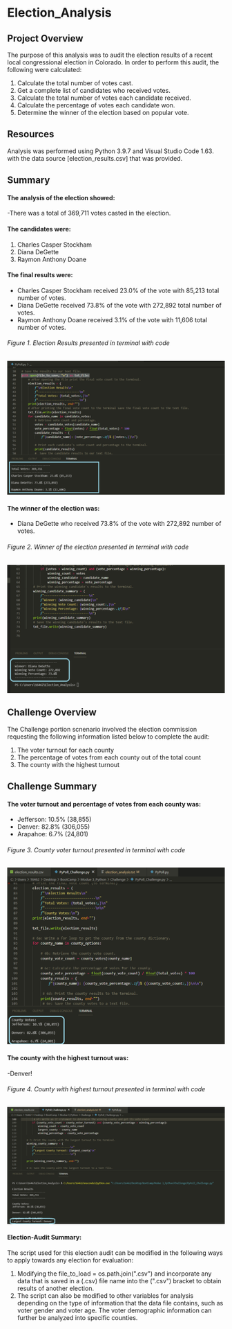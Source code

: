 # Election_Analysis

## Project Overview
The purpose of this analysis was to audit the election results of a recent local congressional election in Colorado.
In order to perform this audit, the following were calculated: 
1. Calculate the total number of votes cast.
2. Get a complete list of candidates who received votes.
3. Calculate the total number of votes each candidate received.
4. Calculate the percentage of votes each candidate won.
5. Determine the winner of the election based on popular vote.
## Resources
Analysis was performed using Python 3.9.7 and Visual Studio Code 1.63. with the data source [election_results.csv] that was provided.
## Summary
#### The analysis of the election showed:
-There was a total of 369,711 votes casted in the election.
#### The candidates were:
   1. Charles Casper Stockham
   2. Diana DeGette 
   3. Raymon Anthony Doane
#### The final results were:
  - Charles Casper Stockham received 23.0% of the vote with 85,213 total number of votes.
  - Diana DeGette received 73.8% of the vote with 272,892 total number of votes.
  - Raymon Anthony Doane received 3.1% of the vote with 11,606 total number of votes.
###### Figure 1. Election Results presented in terminal with code
![Election_results](Election_results.png)
#### The winner of the election was:
  - Diana DeGette who received 73.8% of the vote with 272,892 number of votes.
###### Figure 2. Winner of the election presented in terminal with code
![Election_winner](Election_winner.png)
## Challenge Overview
The Challenge portion scnenario involved the election commission requesting the following information listed below to complete the audit:
1. The voter turnout for each county
2. The percentage of votes from each county out of the total count
3. The county with the highest turnout
## Challenge Summary
#### The voter turnout and percentage of votes from each county was:
- Jefferson: 10.5% (38,855)
- Denver: 82.8% (306,055)
- Arapahoe: 6.7% (24,801)
###### Figure 3. County voter turnout presented in terminal with code
![County_results](County_results.png)
#### The county with the highest turnout was:
-Denver!
###### Figure 4. County with highest turnout presented in terminal with code
![Largest_county](Largest_county.png)
#### Election-Audit Summary: 
The script used for this election audit can be modified in the following ways to apply towards any election for evaluation:
1. Modifying the file_to_load = os.path.join(".csv") and incorporate any data that is saved in a (.csv) file name into the (".csv") bracket to obtain results of another election.
2. The script can also be modified to other variables for analysis depending on the type of information that the data file contains, such as voter gender and voter age. The voter demographic information can further be analyzed into specific counties.



